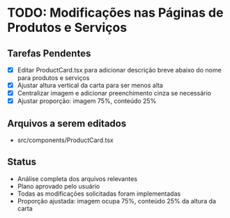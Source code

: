 # TODO: Modificações nas Páginas de Produtos e Serviços

## Tarefas Pendentes
- [x] Editar ProductCard.tsx para adicionar descrição breve abaixo do nome para produtos e serviços
- [x] Ajustar altura vertical da carta para ser menos alta
- [x] Centralizar imagem e adicionar preenchimento cinza se necessário
- [x] Ajustar proporção: imagem 75%, conteúdo 25%

## Arquivos a serem editados
- src/components/ProductCard.tsx

## Status
- Análise completa dos arquivos relevantes
- Plano aprovado pelo usuário
- Todas as modificações solicitadas foram implementadas
- Proporção ajustada: imagem ocupa 75%, conteúdo 25% da altura da carta

